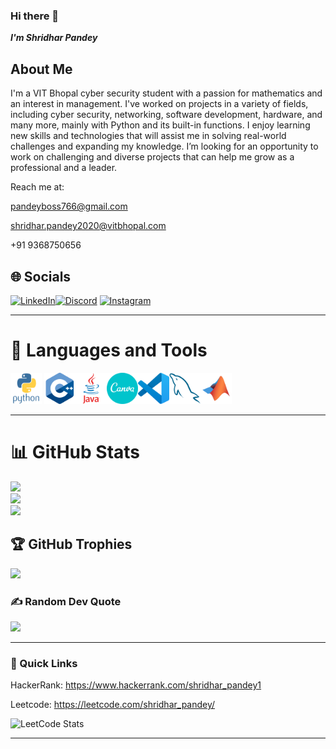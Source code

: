 ### Hi there 👋
***I'm Shridhar Pandey*** 


## About Me
I'm a VIT Bhopal cyber security student with a passion for mathematics and an interest in management. I've worked on projects in a variety of fields, including cyber security, networking, software development, hardware, and many more, mainly with Python and its built-in functions. I enjoy learning new skills and technologies that will assist me in solving real-world challenges and expanding my knowledge. I’m looking for an opportunity to work on challenging and diverse projects that can help me grow as a professional and a leader.

Reach me at: 

pandeyboss766@gmail.com

shridhar.pandey2020@vitbhopal.com

+91 9368750656


## 🌐 Socials

<!-- <div id="header" align="center">
  <img src="https://media.giphy.com/media/M9gbBd9nbDrOTu1Mqx/giphy.gif" width="100"/>
</div> -->

 [![LinkedIn](https://img.shields.io/badge/LinkedIn-%230077B5.svg?logo=linkedin&logoColor=white)](https://www.linkedin.com/in/shridhar-pandey)[![Discord](https://img.shields.io/badge/Discord-@shridhar%20Pandey#8065-7289DA?logo=discord&logoColor=white)](https://discord.gg/#8065)
[![Instagram](https://img.shields.io/badge/Instagram-%23E4405F.svg?logo=Instagram&logoColor=white)](https://www.instagram.com/shridhar_siddheshwar_pandey/) 

---

# :book: Languages and Tools

<img src="https://github.com/devicons/devicon/blob/master/icons/python/python-original-wordmark.svg" alt="python logo"  width="50" height ="50" /> <img src="https://github.com/devicons/devicon/blob/master/icons/cplusplus/cplusplus-original.svg" alt="Cplusplus logo"  width="50" height ="50" /><img src="https://github.com/devicons/devicon/blob/master/icons/java/java-original-wordmark.svg" alt="JAVA logo"  width="50" height ="50" /><img src="https://github.com/devicons/devicon/blob/master/icons/canva/canva-original.svg" alt="Canva logo"  width="50" height ="50" /><img src="https://github.com/devicons/devicon/blob/master/icons/vscode/vscode-original.svg" alt="VSCode logo"  width="50" height ="50" /><img src="https://github.com/devicons/devicon/blob/master/icons/mysql/mysql-original.svg" alt="MySQl logo"  width="50" height ="50" /><img src="https://github.com/devicons/devicon/blob/master/icons/matlab/matlab-original.svg" alt="Matlab logo"  width="50" height ="50" />

---

# 📊 GitHub Stats
![](https://github-readme-stats.vercel.app/api?username=Shridhar-Pandey&theme=radical&hide_border=true&include_all_commits=false&count_private=false)<br/>
![](https://github-readme-streak-stats.herokuapp.com/?user=Shridhar-Pandey&theme=radical&hide_border=true)<br/>
![](https://github-readme-stats.vercel.app/api/top-langs/?username=Shridhar-Pandey&theme=radical&hide_border=true&include_all_commits=false&count_private=false&layout=compact)

## 🏆 GitHub Trophies
![](https://github-profile-trophy.vercel.app/?username=Shridhar-Pandey&theme=radical&no-frame=false&no-bg=true&margin-w=4)

### ✍ Random Dev Quote
![](https://quotes-github-readme.vercel.app/api?type=horizontal&theme=radical)

<!-- [![](https://visitcount.itsvg.in/api?id=Shridhar-Pandey&icon=6&color=0)](https://visitcount.itsvg.in) -->

---

### :link: Quick Links
HackerRank: 
https://www.hackerrank.com/shridhar_pandey1

Leetcode: 
https://leetcode.com/shridhar_pandey/

![LeetCode Stats](https://leetcode-stats-six.vercel.app/api?username=shridhar_pandey&theme=dark)


---
<!--
**Shridhar-Pandey/Shridhar-Pandey** is a ✨ _special_ ✨ repository because its `README.md` (this file) appears on your GitHub profile.

Here are some ideas to get you started:

- 🔭 I’m currently working on ...
- 🌱 I’m currently learning ...
- 👯 I’m looking to collaborate on ...
- 🤔 I’m looking for help with ...
- 💬 Ask me about ...
- 📫 How to reach me: ...
- 😄 Pronouns: ...
- ⚡ Fun fact: ...
-->
